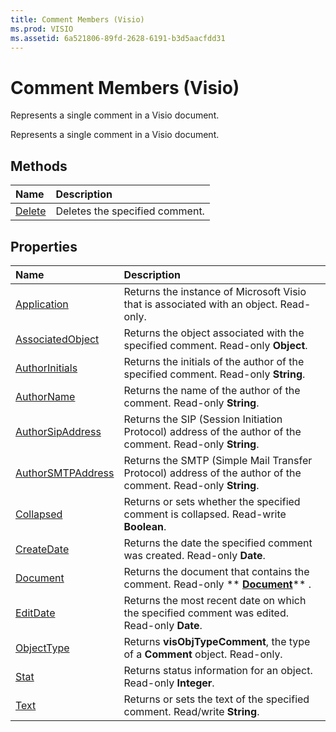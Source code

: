 ```yaml
---
title: Comment Members (Visio)
ms.prod: VISIO
ms.assetid: 6a521806-89fd-2628-6191-b3d5aacfdd31
---
```



# Comment Members (Visio)
Represents a single comment in a Visio document.

Represents a single comment in a Visio document.


## Methods



|**Name**|**Description**|
|:-----|:-----|
|[Delete](comment-delete-method-visio.md)|Deletes the specified comment.|

## Properties



|**Name**|**Description**|
|:-----|:-----|
|[Application](comment-application-property-visio.md)|Returns the instance of Microsoft Visio that is associated with an object. Read-only.|
|[AssociatedObject](comment-associatedobject-property-visio.md)|Returns the object associated with the specified comment. Read-only  **Object**.|
|[AuthorInitials](comment-authorinitials-property-visio.md)|Returns the initials of the author of the specified comment. Read-only  **String**.|
|[AuthorName](comment-authorname-property-visio.md)|Returns the name of the author of the comment. Read-only  **String**.|
|[AuthorSipAddress](comment-authorsipaddress-property-visio.md)|Returns the SIP (Session Initiation Protocol) address of the author of the comment. Read-only  **String**.|
|[AuthorSMTPAddress](comment-authorsmtpaddress-property-visio.md)|Returns the SMTP (Simple Mail Transfer Protocol) address of the author of the comment. Read-only  **String**.|
|[Collapsed](comment-collapsed-property-visio.md)|Returns or sets whether the specified comment is collapsed. Read-write  **Boolean**.|
|[CreateDate](comment-createdate-property-visio.md)|Returns the date the specified comment was created. Read-only  **Date**.|
|[Document](comment-document-property-visio.md)|Returns the document that contains the comment. Read-only  ** **[Document](document-object-visio.md)**** .|
|[EditDate](comment-editdate-property-visio.md)|Returns the most recent date on which the specified comment was edited. Read-only  **Date**.|
|[ObjectType](comment-objecttype-property-visio.md)|Returns  **visObjTypeComment**, the type of a  **Comment** object. Read-only.|
|[Stat](comment-stat-property-visio.md)|Returns status information for an object. Read-only  **Integer**.|
|[Text](comment-text-property-visio.md)|Returns or sets the text of the specified comment. Read/write  **String**.|

